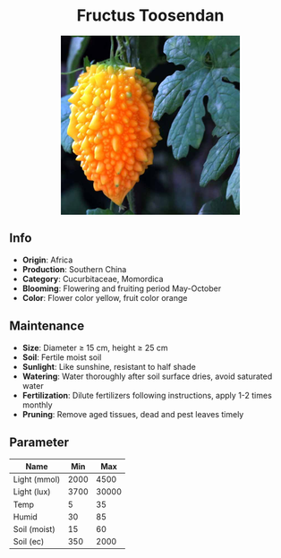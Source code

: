 <h1 align='center'>Fructus Toosendan</h1>
<p align="center">
    <img 
        align='center'
        width='320'
        src="../images/fructus toosendan.png" 
        alt='Fructus Toosendan' />
</p>

## Info

 - **Origin**: Africa
 - **Production**: Southern China
 - **Category**: Cucurbitaceae, Momordica
 - **Blooming**: Flowering and fruiting period May-October
 - **Color**: Flower color yellow, fruit color orange

## Maintenance

 - **Size**: Diameter ≥ 15 cm, height ≥ 25 cm
 - **Soil**: Fertile moist soil
 - **Sunlight**: Like sunshine, resistant to half shade
 - **Watering**: Water thoroughly after soil surface dries, avoid saturated water
 - **Fertilization**: Dilute fertilizers following instructions, apply 1-2 times monthly
 - **Pruning**: Remove aged tissues, dead and pest leaves timely

## Parameter

| Name         | Min  | Max   |
|--------------|------|-------|
| Light (mmol) | 2000 | 4500  |
| Light (lux)  | 3700 | 30000 |
| Temp         | 5    | 35    |
| Humid        | 30   | 85    |
| Soil (moist) | 15   | 60    |
| Soil (ec)    | 350  | 2000  |